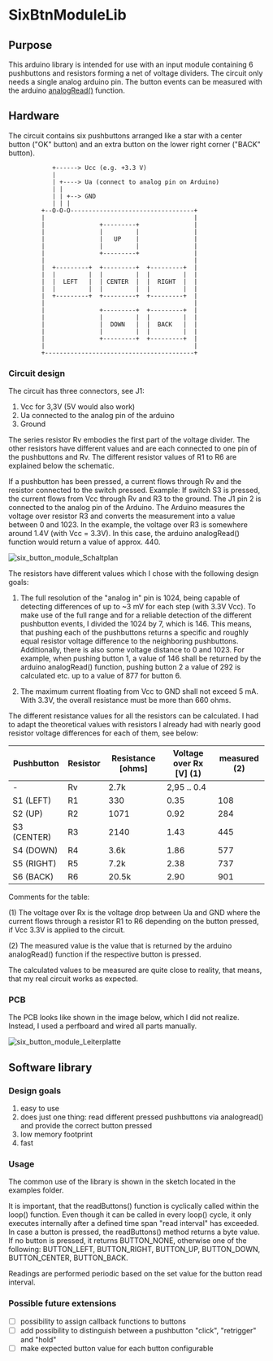# SixBtnModuleLib

## Purpose
This arduino library is intended for use with an input module containing 6 pushbuttons and resistors forming a net of voltage dividers. The circuit only needs a single analog arduino pin. The button events can be measured with the arduino [analogRead()](https://www.arduino.cc/reference/en/language/functions/analog-io/analogread/) function.



## Hardware
The circuit contains six pushbuttons arranged like a star with a center button ("OK" button) and an extra button on the lower right corner ("BACK" button).

                +------> Ucc (e.g. +3.3 V)
                |
                | +----> Ua (connect to analog pin on Arduino)
                | |
                | | +--> GND
                | | |
             +--O-O-O----------------------------------+
             |                                         |
             |               +---------+               |
             |               |         |               |
             |               |   UP    |               |
             |               |         |               |
             |               +---------+               |
             |                                         |
             |  +---------+  +---------+  +---------+  |
             |  |         |  |         |  |         |  |
             |  |  LEFT   |  | CENTER  |  |  RIGHT  |  |
             |  |         |  |         |  |         |  |
             |  +---------+  +---------+  +---------+  |
             |                                         |
             |               +---------+  +---------+  |
             |               |         |  |         |  |
             |               |  DOWN   |  |  BACK   |  |
             |               |         |  |         |  |
             |               +---------+  +---------+  |
             |                                         |
             +-----------------------------------------+
             
### Circuit design
The circuit has three connectors, see J1:
1. Vcc for 3,3V (5V would also work)
2. Ua connected to the analog pin of the arduino
3. Ground

The series resistor Rv embodies the first part of the voltage divider. The other resistors have different values and are each connected to one pin of the pushbuttons and Rv. The different resistor values of R1 to R6 are explained below the schematic.

If a pushbutton has been pressed, a current flows through Rv and the resistor connected to the switch pressed. Example: If switch S3 is pressed, the current flows from Vcc through Rv and R3 to the ground. The J1 pin 2 is connected to the analog pin of the Arduino. The Arduino measures the voltage over resistor R3 and converts the measurement into a value between 0 and 1023. In the example, the voltage over R3 is somewhere around 1.4V (with Vcc = 3.3V). In this case, the arduino analogRead() function would return a value of approx. 440.

![six_button_module_Schaltplan](https://user-images.githubusercontent.com/82120163/126707433-d13f6130-da60-4d2a-ac31-4a1c8c49374a.png)

The resistors have different values which I chose with the following design goals:
1. The full resolution of the "analog in" pin is 1024, being capable of detecting differences of up to ~3 mV for each step (with 3.3V Vcc). To make use of the full range and for a reliable detection of the different pushbutton events, I divided the 1024 by 7, which is 146. This means, that pushing each of the pushbuttons returns a specific and roughly equal resistor voltage difference to the neighboring pushbuttons. Additionally, there is also some voltage distance to 0 and 1023.
For example, when pushing button 1, a value of 146 shall be returned by the arduino analogRead() function, pushing button 2 a value of 292 is calculated etc. up to a value of 877 for button 6. 

2. The maximum current floating from Vcc to GND shall not exceed 5 mA. With 3.3V, the overall resistance must be more than 660 ohms.

The different resistance values for all the resistors can be calculated. I had to adapt the theoretical values with resistors I already had with nearly good resistor voltage differences for each of them, see below: 

| Pushbutton | Resistor | Resistance [ohms]| Voltage over Rx [V] (1) | measured  (2) |
| -- | --     | --------| --- | ---|
| -  | Rv     | 2.7k   | 2,95 .. 0.4 |
| S1 (LEFT)   | R1 | 330    | 0.35 | 108 |
| S2 (UP)     | R2 | 1071   | 0.92 | 284 |
| S3 (CENTER) | R3 | 2140   | 1.43 | 445 |
| S4 (DOWN)   | R4 | 3.6k   | 1.86 | 577 |
| S5 (RIGHT)  | R5 | 7.2k   | 2.38 | 737 |
| S6 (BACK)   | R6 | 20.5k  | 2.90 | 901 |

Comments for the table:

(1) The voltage over Rx is the voltage drop between Ua and GND where the current flows through a resistor R1 to R6 depending on the button pressed, if Vcc 3.3V is applied to the circuit.

(2) The measured value is the value that is returned by the arduino analogRead() function if the respective button is pressed. 

The calculated values to be measured are quite close to reality, that means, that my real circuit works as expected.

### PCB
The PCB looks like shown in the image below, which I did not realize. Instead, I used a perfboard and wired all parts manually.

![six_button_module_Leiterplatte](https://user-images.githubusercontent.com/82120163/126395160-31a94af6-2b2b-467b-ab51-85cfec6fb9fa.png)


## Software library
### Design goals
1. easy to use
2. does just one thing: read different pressed pushbuttons via analogread() and provide the correct button pressed
3. low memory footprint
4. fast

### Usage
The common use of the library is shown in the sketch located in the examples folder.

It is important, that the readButtons() function is cyclically called within the loop() function. Even though it can be called in every loop() cycle, it only executes internally after a defined time span "read interval" has exceeded. In case a button is pressed, the readButtons() method returns a byte value. If no button is pressed, it returns BUTTON_NONE, otherwise one of the following: BUTTON_LEFT, BUTTON_RIGHT, BUTTON_UP, BUTTON_DOWN, BUTTON_CENTER, BUTTON_BACK. 

Readings are performed periodic based on the set value for the button read interval.

### Possible future extensions
- [ ] possibility to assign callback functions to buttons
- [ ] add possibility to distinguish between a pushbutton "click", "retrigger" and "hold"
- [ ] make expected button value for each button configurable
